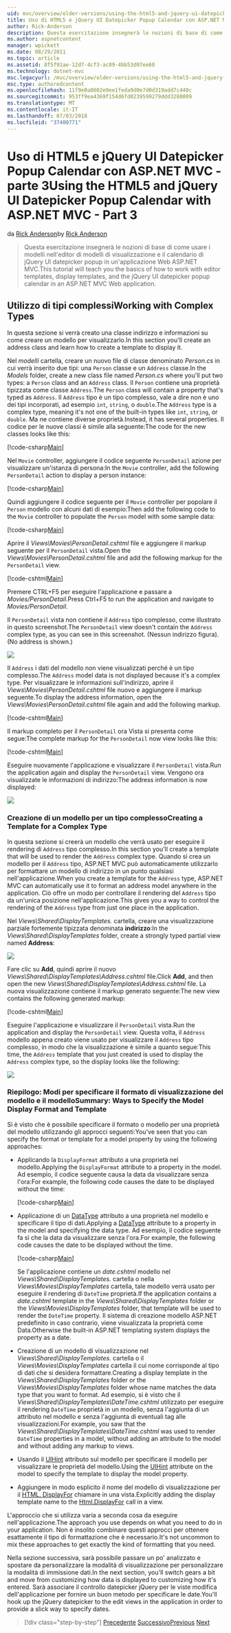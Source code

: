 ```yaml
---
uid: mvc/overview/older-versions/using-the-html5-and-jquery-ui-datepicker-popup-calendar-with-aspnet-mvc/using-the-html5-and-jquery-ui-datepicker-popup-calendar-with-aspnet-mvc-part-3
title: Uso di HTML5 e jQuery UI Datepicker Popup Calendar con ASP.NET MVC - parte 3 | Microsoft Docs
author: Rick-Anderson
description: Questa esercitazione insegnerà le nozioni di base di come usare i modelli nell'editor di modelli di visualizzazione e il calendario jQuery UI datepicker popup in MV un ASP.NET...
ms.author: aspnetcontent
manager: wpickett
ms.date: 08/29/2011
ms.topic: article
ms.assetid: 8f5f91ae-12d7-4cf3-ac09-4bb53d07ee60
ms.technology: dotnet-mvc
msc.legacyurl: /mvc/overview/older-versions/using-the-html5-and-jquery-ui-datepicker-popup-calendar-with-aspnet-mvc/using-the-html5-and-jquery-ui-datepicker-popup-calendar-with-aspnet-mvc-part-3
msc.type: authoredcontent
ms.openlocfilehash: 11f9e0a8602e9ee1feda9d0e7d0d319add7c440c
ms.sourcegitcommit: 953ff9ea4369f154d6fd0239599279ddd3280009
ms.translationtype: MT
ms.contentlocale: it-IT
ms.lasthandoff: 07/03/2018
ms.locfileid: "37400771"
---
```

<a name="using-the-html5-and-jquery-ui-datepicker-popup-calendar-with-aspnet-mvc---part-3"></a><span data-ttu-id="43b7a-103">Uso di HTML5 e jQuery UI Datepicker Popup Calendar con ASP.NET MVC - parte 3</span><span class="sxs-lookup"><span data-stu-id="43b7a-103">Using the HTML5 and jQuery UI Datepicker Popup Calendar with ASP.NET MVC - Part 3</span></span>
====================
<span data-ttu-id="43b7a-104">da [Rick Anderson](https://github.com/Rick-Anderson)</span><span class="sxs-lookup"><span data-stu-id="43b7a-104">by [Rick Anderson](https://github.com/Rick-Anderson)</span></span>

> <span data-ttu-id="43b7a-105">Questa esercitazione insegnerà le nozioni di base di come usare i modelli nell'editor di modelli di visualizzazione e il calendario di jQuery UI datepicker popup in un'applicazione Web ASP.NET MVC.</span><span class="sxs-lookup"><span data-stu-id="43b7a-105">This tutorial will teach you the basics of how to work with editor templates, display templates, and the jQuery UI datepicker popup calendar in an ASP.NET MVC Web application.</span></span>


## <a name="working-with-complex-types"></a><span data-ttu-id="43b7a-106">Utilizzo di tipi complessi</span><span class="sxs-lookup"><span data-stu-id="43b7a-106">Working with Complex Types</span></span>

<span data-ttu-id="43b7a-107">In questa sezione si verrà creato una classe indirizzo e informazioni su come creare un modello per visualizzarlo.</span><span class="sxs-lookup"><span data-stu-id="43b7a-107">In this section you'll create an address class and learn how to create a template to display it.</span></span>

<span data-ttu-id="43b7a-108">Nel *modelli* cartella, creare un nuovo file di classe denominato *Person.cs* in cui verrà inserito due tipi: una `Person` classe e un `Address` classe.</span><span class="sxs-lookup"><span data-stu-id="43b7a-108">In the *Models* folder, create a new class file named *Person.cs* where you'll put two types: a `Person` class and an `Address` class.</span></span> <span data-ttu-id="43b7a-109">Il `Person` contiene una proprietà tipizzata come classe `Address`.</span><span class="sxs-lookup"><span data-stu-id="43b7a-109">The `Person` class will contain a property that's typed as `Address`.</span></span> <span data-ttu-id="43b7a-110">Il `Address` tipo è un tipo complesso, vale a dire non è uno dei tipi incorporati, ad esempio `int`, `string`, o `double`.</span><span class="sxs-lookup"><span data-stu-id="43b7a-110">The `Address` type is a complex type, meaning it's not one of the built-in types like `int`, `string`, or `double`.</span></span> <span data-ttu-id="43b7a-111">Ma ne contiene diverse proprietà.</span><span class="sxs-lookup"><span data-stu-id="43b7a-111">Instead, it has several properties.</span></span> <span data-ttu-id="43b7a-112">Il codice per le nuove classi è simile alla seguente:</span><span class="sxs-lookup"><span data-stu-id="43b7a-112">The code for the new classes looks like this:</span></span>

[!code-csharp[Main](using-the-html5-and-jquery-ui-datepicker-popup-calendar-with-aspnet-mvc-part-3/samples/sample1.cs)]

<span data-ttu-id="43b7a-113">Nel `Movie` controller, aggiungere il codice seguente `PersonDetail` azione per visualizzare un'istanza di persona:</span><span class="sxs-lookup"><span data-stu-id="43b7a-113">In the `Movie` controller, add the following `PersonDetail` action to display a person instance:</span></span>

[!code-csharp[Main](using-the-html5-and-jquery-ui-datepicker-popup-calendar-with-aspnet-mvc-part-3/samples/sample2.cs)]

<span data-ttu-id="43b7a-114">Quindi aggiungere il codice seguente per il `Movie` controller per popolare il `Person` modello con alcuni dati di esempio:</span><span class="sxs-lookup"><span data-stu-id="43b7a-114">Then add the following code to the `Movie` controller to populate the `Person` model with some sample data:</span></span>

[!code-csharp[Main](using-the-html5-and-jquery-ui-datepicker-popup-calendar-with-aspnet-mvc-part-3/samples/sample3.cs)]

<span data-ttu-id="43b7a-115">Aprire il *Views\Movies\PersonDetail.cshtml* file e aggiungere il markup seguente per il `PersonDetail` vista.</span><span class="sxs-lookup"><span data-stu-id="43b7a-115">Open the *Views\Movies\PersonDetail.cshtml* file and add the following markup for the `PersonDetail` view.</span></span>

[!code-cshtml[Main](using-the-html5-and-jquery-ui-datepicker-popup-calendar-with-aspnet-mvc-part-3/samples/sample4.cshtml)]

<span data-ttu-id="43b7a-116">Premere CTRL+F5 per eseguire l'applicazione e passare a *Movies/PersonDetail*.</span><span class="sxs-lookup"><span data-stu-id="43b7a-116">Press Ctrl+F5 to run the application and navigate to *Movies/PersonDetail*.</span></span>

<span data-ttu-id="43b7a-117">Il `PersonDetail` vista non contiene il `Address` tipo complesso, come illustrato in questo screenshot.</span><span class="sxs-lookup"><span data-stu-id="43b7a-117">The `PersonDetail` view doesn't contain the `Address` complex type, as you can see in this screenshot.</span></span> <span data-ttu-id="43b7a-118">(Nessun indirizzo figura).</span><span class="sxs-lookup"><span data-stu-id="43b7a-118">(No address is shown.)</span></span>

![](using-the-html5-and-jquery-ui-datepicker-popup-calendar-with-aspnet-mvc-part-3/_static/image1.png)

<span data-ttu-id="43b7a-119">Il `Address` i dati del modello non viene visualizzati perché è un tipo complesso.</span><span class="sxs-lookup"><span data-stu-id="43b7a-119">The `Address` model data is not displayed because it's a complex type.</span></span> <span data-ttu-id="43b7a-120">Per visualizzare le informazioni sull'indirizzo, aprire il *Views\Movies\PersonDetail.cshtml* file nuovo e aggiungere il markup seguente.</span><span class="sxs-lookup"><span data-stu-id="43b7a-120">To display the address information, open the *Views\Movies\PersonDetail.cshtml* file again and add the following markup.</span></span>

[!code-cshtml[Main](using-the-html5-and-jquery-ui-datepicker-popup-calendar-with-aspnet-mvc-part-3/samples/sample5.cshtml)]

<span data-ttu-id="43b7a-121">Il markup completo per il `PersonDetail` ora Vista si presenta come segue:</span><span class="sxs-lookup"><span data-stu-id="43b7a-121">The complete markup for the `PersonDetail` now view looks like this:</span></span>

[!code-cshtml[Main](using-the-html5-and-jquery-ui-datepicker-popup-calendar-with-aspnet-mvc-part-3/samples/sample6.cshtml)]

<span data-ttu-id="43b7a-122">Eseguire nuovamente l'applicazione e visualizzare il `PersonDetail` vista.</span><span class="sxs-lookup"><span data-stu-id="43b7a-122">Run the application again and display the `PersonDetail` view.</span></span> <span data-ttu-id="43b7a-123">Vengono ora visualizzate le informazioni di indirizzo:</span><span class="sxs-lookup"><span data-stu-id="43b7a-123">The address information is now displayed:</span></span>

![](using-the-html5-and-jquery-ui-datepicker-popup-calendar-with-aspnet-mvc-part-3/_static/image2.png)

### <a name="creating-a-template-for-a-complex-type"></a><span data-ttu-id="43b7a-124">Creazione di un modello per un tipo complesso</span><span class="sxs-lookup"><span data-stu-id="43b7a-124">Creating a Template for a Complex Type</span></span>

<span data-ttu-id="43b7a-125">In questa sezione si creerà un modello che verrà usato per eseguire il rendering di `Address` tipo complesso.</span><span class="sxs-lookup"><span data-stu-id="43b7a-125">In this section you'll create a template that will be used to render the `Address` complex type.</span></span> <span data-ttu-id="43b7a-126">Quando si crea un modello per il `Address` tipo, ASP.NET MVC può automaticamente utilizzarlo per formattare un modello di indirizzo in un punto qualsiasi nell'applicazione.</span><span class="sxs-lookup"><span data-stu-id="43b7a-126">When you create a template for the `Address` type, ASP.NET MVC can automatically use it to format an address model anywhere in the application.</span></span> <span data-ttu-id="43b7a-127">Ciò offre un modo per controllare il rendering del `Address` tipo da un'unica posizione nell'applicazione.</span><span class="sxs-lookup"><span data-stu-id="43b7a-127">This gives you a way to control the rendering of the `Address` type from just one place in the application.</span></span>

<span data-ttu-id="43b7a-128">Nel *Views\Shared\DisplayTemplates.* cartella, creare una visualizzazione parziale fortemente tipizzata denominata **indirizzo**:</span><span class="sxs-lookup"><span data-stu-id="43b7a-128">In the *Views\Shared\DisplayTemplates* folder, create a strongly typed partial view named **Address**:</span></span>

![](using-the-html5-and-jquery-ui-datepicker-popup-calendar-with-aspnet-mvc-part-3/_static/image3.png)

<span data-ttu-id="43b7a-129">Fare clic su **Add**, quindi aprire il nuovo *Views\Shared\DisplayTemplates\Address.cshtml* file.</span><span class="sxs-lookup"><span data-stu-id="43b7a-129">Click **Add**, and then open the new *Views\Shared\DisplayTemplates\Address.cshtml* file.</span></span> <span data-ttu-id="43b7a-130">La nuova visualizzazione contiene il markup generato seguente:</span><span class="sxs-lookup"><span data-stu-id="43b7a-130">The new view contains the following generated markup:</span></span>

[!code-cshtml[Main](using-the-html5-and-jquery-ui-datepicker-popup-calendar-with-aspnet-mvc-part-3/samples/sample7.cshtml)]

<span data-ttu-id="43b7a-131">Eseguire l'applicazione e visualizzare il `PersonDetail` vista.</span><span class="sxs-lookup"><span data-stu-id="43b7a-131">Run the application and display the `PersonDetail` view.</span></span> <span data-ttu-id="43b7a-132">Questa volta, il `Address` modello appena creato viene usato per visualizzare il `Address` tipo complesso, in modo che la visualizzazione è simile a quanto segue:</span><span class="sxs-lookup"><span data-stu-id="43b7a-132">This time, the `Address` template that you just created is used to display the `Address` complex type, so the display looks like the following:</span></span>

![](using-the-html5-and-jquery-ui-datepicker-popup-calendar-with-aspnet-mvc-part-3/_static/image4.png)

### <a name="summary-ways-to-specify-the-model-display-format-and-template"></a><span data-ttu-id="43b7a-133">Riepilogo: Modi per specificare il formato di visualizzazione del modello e il modello</span><span class="sxs-lookup"><span data-stu-id="43b7a-133">Summary: Ways to Specify the Model Display Format and Template</span></span>

<span data-ttu-id="43b7a-134">Si è visto che è possibile specificare il formato o modello per una proprietà del modello utilizzando gli approcci seguenti:</span><span class="sxs-lookup"><span data-stu-id="43b7a-134">You've seen that you can specify the format or template for a model property by using the following approaches:</span></span>

- <span data-ttu-id="43b7a-135">Applicando la `DisplayFormat` attributo a una proprietà nel modello.</span><span class="sxs-lookup"><span data-stu-id="43b7a-135">Applying the `DisplayFormat` attribute to a property in the model.</span></span> <span data-ttu-id="43b7a-136">Ad esempio, il codice seguente causa la data da visualizzare senza l'ora:</span><span class="sxs-lookup"><span data-stu-id="43b7a-136">For example, the following code causes the date to be displayed without the time:</span></span>

    [!code-csharp[Main](using-the-html5-and-jquery-ui-datepicker-popup-calendar-with-aspnet-mvc-part-3/samples/sample8.cs)]
- <span data-ttu-id="43b7a-137">Applicazione di un [DataType](https://msdn.microsoft.com/library/system.componentmodel.dataannotations.datatype.aspx) attributo a una proprietà nel modello e specificare il tipo di dati.</span><span class="sxs-lookup"><span data-stu-id="43b7a-137">Applying a [DataType](https://msdn.microsoft.com/library/system.componentmodel.dataannotations.datatype.aspx) attribute to a property in the model and specifying the data type.</span></span> <span data-ttu-id="43b7a-138">Ad esempio, il codice seguente fa sì che la data da visualizzare senza l'ora.</span><span class="sxs-lookup"><span data-stu-id="43b7a-138">For example, the following code causes the date to be displayed without the time.</span></span>

    [!code-csharp[Main](using-the-html5-and-jquery-ui-datepicker-popup-calendar-with-aspnet-mvc-part-3/samples/sample9.cs)]

    <span data-ttu-id="43b7a-139">Se l'applicazione contiene un *date.cshtml* modello nel *Views\Shared\DisplayTemplates.* cartella o nella *Views\Movies\DisplayTemplates* cartella, tale modello verrà usato per eseguire il rendering di `DateTime` proprietà.</span><span class="sxs-lookup"><span data-stu-id="43b7a-139">If the application contains a *date.cshtml* template in the *Views\Shared\DisplayTemplates* folder or the *Views\Movies\DisplayTemplates* folder, that template will be used to render the `DateTime` property.</span></span> <span data-ttu-id="43b7a-140">Il sistema di creazione modello ASP.NET predefinito in caso contrario, viene visualizzata la proprietà come Data.</span><span class="sxs-lookup"><span data-stu-id="43b7a-140">Otherwise the built-in ASP.NET templating system displays the property as a date.</span></span>
- <span data-ttu-id="43b7a-141">Creazione di un modello di visualizzazione nel *Views\Shared\DisplayTemplates.* cartella o il *Views\Movies\DisplayTemplates* cartella il cui nome corrisponde al tipo di dati che si desidera formattare.</span><span class="sxs-lookup"><span data-stu-id="43b7a-141">Creating a display template in the *Views\Shared\DisplayTemplates* folder or the *Views\Movies\DisplayTemplates* folder whose name matches the data type that you want to format.</span></span> <span data-ttu-id="43b7a-142">Ad esempio, si è visto che il *Views\Shared\DisplayTemplates\DateTime.cshtml* utilizzato per eseguire il rendering `DateTime` proprietà in un modello, senza l'aggiunta di un attributo nel modello e senza l'aggiunta di eventuali tag alle visualizzazioni.</span><span class="sxs-lookup"><span data-stu-id="43b7a-142">For example, you saw that the *Views\Shared\DisplayTemplates\DateTime.cshtml* was used to render `DateTime` properties in a model, without adding an attribute to the model and without adding any markup to views.</span></span>
- <span data-ttu-id="43b7a-143">Usando il [UIHint](https://msdn.microsoft.com/library/system.componentmodel.dataannotations.uihintattribute.uihint.aspx) attributo sul modello per specificare il modello per visualizzare le proprietà del modello.</span><span class="sxs-lookup"><span data-stu-id="43b7a-143">Using the [UIHint](https://msdn.microsoft.com/library/system.componentmodel.dataannotations.uihintattribute.uihint.aspx) attribute on the model to specify the template to display the model property.</span></span>
- <span data-ttu-id="43b7a-144">Aggiungere in modo esplicito il nome del modello di visualizzazione per il [HTML. DisplayFor](https://msdn.microsoft.com/library/ee407420.aspx) chiamare in una vista.</span><span class="sxs-lookup"><span data-stu-id="43b7a-144">Explicitly adding the display template name to the [Html.DisplayFor](https://msdn.microsoft.com/library/ee407420.aspx) call in a view.</span></span>

<span data-ttu-id="43b7a-145">L'approccio che si utilizza varia a seconda cosa da eseguire nell'applicazione.</span><span class="sxs-lookup"><span data-stu-id="43b7a-145">The approach you use depends on what you need to do in your application.</span></span> <span data-ttu-id="43b7a-146">Non è insolito combinare questi approcci per ottenere esattamente il tipo di formattazione che è necessario.</span><span class="sxs-lookup"><span data-stu-id="43b7a-146">It's not uncommon to mix these approaches to get exactly the kind of formatting that you need.</span></span>

<span data-ttu-id="43b7a-147">Nella sezione successiva, sarà possibile passare un po' analizzato e spostare da personalizzare la modalità di visualizzazione per personalizzare la modalità di immissione dati.</span><span class="sxs-lookup"><span data-stu-id="43b7a-147">In the next section, you'll switch gears a bit and move from customizing how data is displayed to customizing how it's entered.</span></span> <span data-ttu-id="43b7a-148">Sarà associare il controllo datepicker jQuery per le viste modifica dell'applicazione per fornire un buon metodo per specificare le date.</span><span class="sxs-lookup"><span data-stu-id="43b7a-148">You'll hook up the jQuery datepicker to the edit views in the application in order to provide a slick way to specify dates.</span></span>

> [!div class="step-by-step"]
> <span data-ttu-id="43b7a-149">[Precedente](using-the-html5-and-jquery-ui-datepicker-popup-calendar-with-aspnet-mvc-part-2.md)
> [Successivo](using-the-html5-and-jquery-ui-datepicker-popup-calendar-with-aspnet-mvc-part-4.md)</span><span class="sxs-lookup"><span data-stu-id="43b7a-149">[Previous](using-the-html5-and-jquery-ui-datepicker-popup-calendar-with-aspnet-mvc-part-2.md)
[Next](using-the-html5-and-jquery-ui-datepicker-popup-calendar-with-aspnet-mvc-part-4.md)</span></span>
